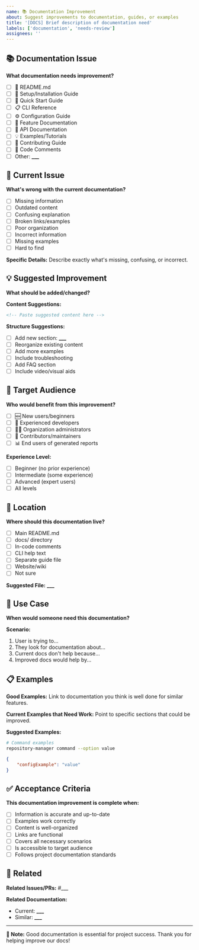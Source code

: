 ```yaml
---
name: 📚 Documentation Improvement
about: Suggest improvements to documentation, guides, or examples
title: '[DOCS] Brief description of documentation need'
labels: ['documentation', 'needs-review']
assignees: ''
---
```


## 📚 Documentation Issue

**What documentation needs improvement?**

- [ ] 📖 README.md
- [ ] 🔧 Setup/Installation Guide
- [ ] 🚀 Quick Start Guide
- [ ] 📋 CLI Reference
- [ ] ⚙️ Configuration Guide
- [ ] 🎯 Feature Documentation
- [ ] 🔗 API Documentation
- [ ] 💡 Examples/Tutorials
- [ ] 🤝 Contributing Guide
- [ ] 📝 Code Comments
- [ ] Other: ****\_\_\_****

## 🎯 Current Issue

**What's wrong with the current documentation?**

- [ ] Missing information
- [ ] Outdated content
- [ ] Confusing explanation
- [ ] Broken links/examples
- [ ] Poor organization
- [ ] Incorrect information
- [ ] Missing examples
- [ ] Hard to find

**Specific Details:**
Describe exactly what's missing, confusing, or incorrect.

## 💡 Suggested Improvement

**What should be added/changed?**

**Content Suggestions:**

```markdown
<!-- Paste suggested content here -->
```

**Structure Suggestions:**

- [ ] Add new section: ****\_\_\_****
- [ ] Reorganize existing content
- [ ] Add more examples
- [ ] Include troubleshooting
- [ ] Add FAQ section
- [ ] Include video/visual aids

## 👥 Target Audience

**Who would benefit from this improvement?**

- [ ] 🆕 New users/beginners
- [ ] 🔧 Experienced developers
- [ ] 👨‍💼 Organization administrators
- [ ] 🤝 Contributors/maintainers
- [ ] 📊 End users of generated reports

**Experience Level:**

- [ ] Beginner (no prior experience)
- [ ] Intermediate (some experience)
- [ ] Advanced (expert users)
- [ ] All levels

## 📍 Location

**Where should this documentation live?**

- [ ] Main README.md
- [ ] docs/ directory
- [ ] In-code comments
- [ ] CLI help text
- [ ] Separate guide file
- [ ] Website/wiki
- [ ] Not sure

**Suggested File:** ****\_\_\_****

## 💼 Use Case

**When would someone need this documentation?**

**Scenario:**

1. User is trying to...
2. They look for documentation about...
3. Current docs don't help because...
4. Improved docs would help by...

## 📋 Examples

**Good Examples:**
Link to documentation you think is well done for similar features.

**Current Examples that Need Work:**
Point to specific sections that could be improved.

**Suggested Examples:**

```bash
# Command examples
repository-manager command --option value
```

```json
{
    "configExample": "value"
}
```

## ✅ Acceptance Criteria

**This documentation improvement is complete when:**

- [ ] Information is accurate and up-to-date
- [ ] Examples work correctly
- [ ] Content is well-organized
- [ ] Links are functional
- [ ] Covers all necessary scenarios
- [ ] Is accessible to target audience
- [ ] Follows project documentation standards

## 🔗 Related

**Related Issues/PRs:** #\_\_\_

**Related Documentation:**

- Current: ****\_\_\_****
- Similar: ****\_\_\_****

---

**📝 Note:** Good documentation is essential for project success. Thank you for helping improve our docs!
